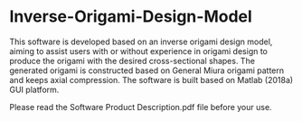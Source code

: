# Inverse-Origami-Design-Model
This software is developed based on an inverse origami design model, aiming to assist users with or without experience in origami design to produce the origami with the desired cross-sectional shapes. The generated origami is constructed based on General Miura origami pattern and keeps axial compression. The software is built based on Matlab (2018a) GUI platform. 

Please read the Software Product Description.pdf file before your use.
